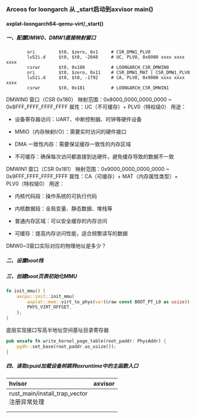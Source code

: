 ### Arceos for loongarch 从 _start启动到axvisor main()

#### axplat-loongarch64-qemu-virt/_start()

##### 一、配置DMW0、DMW1直接映射窗口

```
		ori         $t0, $zero, 0x1     # CSR_DMW1_PLV0
        lu52i.d     $t0, $t0, -2048     # UC, PLV0, 0x8000 xxxx xxxx xxxx
        csrwr       $t0, 0x180          # LOONGARCH_CSR_DMWIN0
        ori         $t0, $zero, 0x11    # CSR_DMW1_MAT | CSR_DMW1_PLV0
        lu52i.d     $t0, $t0, -1792     # CA, PLV0, 0x9000 xxxx xxxx xxxx
        csrwr       $t0, 0x181          # LOONGARCH_CSR_DMWIN1
```

DMWIN0 窗口（CSR 0x180）
映射范围：0x8000_0000_0000_0000 ~ 0x8FFF_FFFF_FFFF_FFFF
属性：UC（不可缓存）+ PLV0（特权级0）
用途：

+ 设备寄存器访问：UART、中断控制器、时钟等硬件设备

+ MMIO（内存映射I/O）：需要实时访问的硬件接口

+ DMA 一致性内存：需要保证缓存一致性的内存区域

+ 不可缓存：确保每次访问都直接到达硬件，避免缓存导致的数据不一致



DMWIN1 窗口（CSR 0x181）
映射范围：0x9000_0000_0000_0000 ~ 0x9FFF_FFFF_FFFF_FFFF
属性：CA（可缓存）+ MAT（内存属性类型）+ PLV0（特权级0）
用途：

+ 内核代码段：操作系统的可执行代码

+ 内核数据段：全局变量、静态数据、堆栈等

+ 普通内存区域：可以安全缓存的内存访问

+ 可缓存：提高内存访问性能，适合频繁读写的数据

DMW0~3窗口实际对应的物理地址是多少？

 ##### 二、设置boot栈

##### 三、创建boot页表初始化MMU



```rust
fn init_mmu() {
    axcpu::init::init_mmu(
        axplat::mem::virt_to_phys(va!(&raw const BOOT_PT_L0 as usize)),
        PHYS_VIRT_OFFSET,
    );
}
```

底层实现接口写高半地址空间基址目录寄存器

```rust
pub unsafe fn write_kernel_page_table(root_paddr: PhysAddr) {
    pgdh::set_base(root_paddr.as_usize());
}
```

##### 四、读取cpuid加载设备树跳转axruntime中的主函数入口



| hvisor                                          | axvisor |
| :---------------------------------------------- | ------- |
| rust_main/install_trap_vector<br />注册异常处理 |         |
|                                                 |         |
|                                                 |         |


